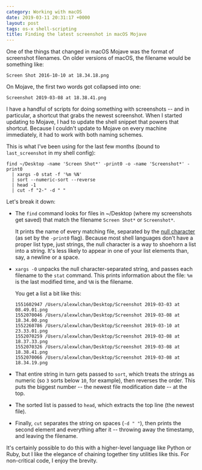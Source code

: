 ```yaml
---
category: Working with macOS
date: 2019-03-11 20:31:17 +0000
layout: post
tags: os-x shell-scripting
title: Finding the latest screenshot in macOS Mojave
---
```


One of the things that changed in macOS Mojave was the format of screenshot filenames.
On older versions of macOS, the filename would be something like:

```
Screen Shot 2016-10-10 at 18.34.18.png
```

On Mojave, the first two words got collapsed into one:

```
Screenshot 2019-03-08 at 18.38.41.png
```

I have a handful of scripts for doing something with screenshots -- and in particular, a shortcut that grabs the newest screenshot.
When I started updating to Mojave, I had to update the shell snippet that powers that shortcut.
Because I couldn't update to Mojave on every machine immediately, it had to work with both naming schemes.

This is what I've been using for the last few months (bound to `last_screenshot` in my shell config):

```shell
find ~/Desktop -name 'Screen Shot*' -print0 -o -name 'Screenshot*' -print0
  | xargs -0 stat -f '%m %N'
  | sort --numeric-sort --reverse
  | head -1
  | cut -f "2-" -d " "
```

Let's break it down:

*   The `find` command looks for files in ~/Desktop (where my screenshots get saved) that match the filename `Screen Shot*` or `Screenshot*`.

    It prints the name of every matching file, separated by the [null character][null] (as set by the `-print0` flag).
    Because most shell languages don't have a proper list type, just strings, the null character is a way to shoehorn a list into a string.
    It's less likely to appear in one of your list elements than, say, a newline or a space.

*   `xargs -0` unpacks the null character-separated string, and passes each filename to the `stat` command.
    This prints information about the file: `%m` is the last modified time, and `%N` is the filename.

    You get a list a bit like this:

    ```
    1551602947 /Users/alexwlchan/Desktop/Screenshot 2019-03-03 at 08.49.01.png
    1552070046 /Users/alexwlchan/Desktop/Screenshot 2019-03-08 at 18.34.00.png
    1552260786 /Users/alexwlchan/Desktop/Screenshot 2019-03-10 at 23.33.01.png
    1552070259 /Users/alexwlchan/Desktop/Screenshot 2019-03-08 at 18.37.33.png
    1552070326 /Users/alexwlchan/Desktop/Screenshot 2019-03-08 at 18.38.41.png
    1552070066 /Users/alexwlchan/Desktop/Screenshot 2019-03-08 at 18.34.19.png
    ```

*   That entire string in turn gets passed to `sort`, which treats the strings as numeric (so `3` sorts below `10`, for example), then reverses the order.
    This puts the biggest number -- the newest file modification date -- at the top.

*   The sorted list is passed to `head`, which extracts the top line (the newest file).

*   Finally, `cut` separates the string on spaces (`-d " "`), then prints the second element and everything after it -- throwing away the timestamp, and leaving the filename.

It's certainly possible to do this with a higher-level language like Python or Ruby, but I like the elegance of chaining together tiny utilities like this.
For non-critical code, I enjoy the brevity.

[null]: https://en.wikipedia.org/wiki/Null_character